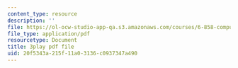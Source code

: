 ```yaml
---
content_type: resource
description: ''
file: https://ol-ocw-studio-app-qa.s3.amazonaws.com/courses/6-858-computer-systems-security-fall-2014/20f5343a215f11a03136c0937347a490_TQhmua7Z2cY.pdf
file_type: application/pdf
resourcetype: Document
title: 3play pdf file
uid: 20f5343a-215f-11a0-3136-c0937347a490
---
```

